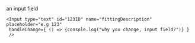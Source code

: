 an input field

    <Input type="text" id="123ID" name="fittingDescription" placeholder="e.g 123"
     handleChange={ () => {console.log("why you change, input field?")} }
     />
